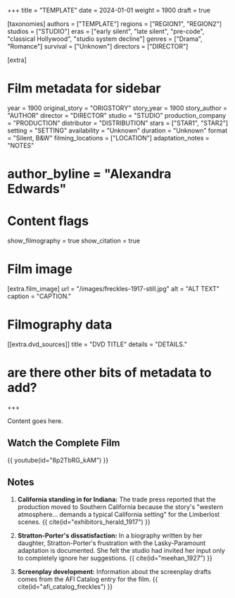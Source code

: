 +++
title = "TEMPLATE"
date = 2024-01-01
weight = 1900
draft = true

[taxonomies]
authors = ["TEMPLATE"]
regions = ["REGION1", "REGION2"]
studios = ["STUDIO"]
eras = ["early silent", "late silent", "pre-code", "classical Hollywood", "studio system decline"]
genres = ["Drama", "Romance"]
survival = ["Unknown"]
directors = ["DIRECTOR"]

[extra]
# Film metadata for sidebar
year = 1900
original_story = "ORIGSTORY"
story_year = 1900
story_author = "AUTHOR"
director = "DIRECTOR"
studio = "STUDIO"
production_company = "PRODUCTION"
distributor = "DISTRIBUTION"
stars = ["STAR1", "STAR2"]
setting = "SETTING"
availability = "Unknown"
duration = "Unknown"
format = "Silent, B&W"
filming_locations = ["LOCATION"]
adaptation_notes = "NOTES"
# author_byline = "Alexandra Edwards"

# Content flags
show_filmography = true
show_citation = true

# Film image
[extra.film_image]
url = "/images/freckles-1917-still.jpg"
alt = "ALT TEXT"
caption = "CAPTION."

# Filmography data
[[extra.dvd_sources]]
title = "DVD TITLE"
details = "DETAILS."

# are there other bits of metadata to add?
+++

Content goes here.

## Watch the Complete Film

{{ youtube(id="8p2TbRG_kAM") }}

## Notes

1. **California standing in for Indiana:** The trade press reported that the production moved to Southern California because the story's "western atmosphere... demands a typical California setting" for the Limberlost scenes. {{ cite(id="exhibitors_herald_1917") }} 

2. **Stratton-Porter's dissatisfaction:** In a biography written by her daughter, Stratton-Porter's frustration with the Lasky-Paramount adaptation is documented. She felt the studio had invited her input only to completely ignore her suggestions. {{ cite(id="meehan_1927") }} 

3. **Screenplay development:** Information about the screenplay drafts comes from the AFI Catalog entry for the film. {{ cite(id="afi_catalog_freckles") }} 